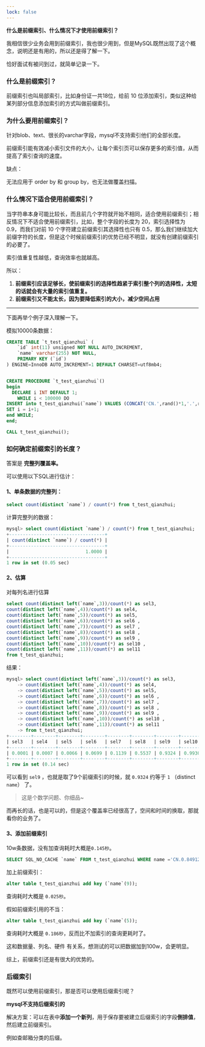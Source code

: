 ```yaml
---
lock: false
---
```

**什么是前缀索引、什么情况下才使用前缀索引？**

我相信很少业务会用到前缀索引，我也很少用到，但是MySQL既然出现了这个概念，说明还是有用的，所以还是得了解一下。

恰好面试有被问到过，就简单记录一下。



### 什么是前缀索引？

前缀索引也叫局部索引，比如身份证一共18位，给前 10 位添加索引，类似这种给某列部分信息添加索引的方式叫做前缀索引。

### 为什么要用前缀索引？

针对blob、text、很长的varchar字段，mysql不支持索引他们的全部长度。

前缀索引能有效减小索引文件的大小，让每个索引页可以保存更多的索引值，从而提高了索引查询的速度。

缺点：

无法应用于 order by 和 group by，也无法做覆盖扫描。

### 什么情况下适合使用前缀索引？

当字符串本身可能比较长，而且前几个字符就开始不相同，适合使用前缀索引；相反情况下不适合使用前缀索引，比如，整个字段的长度为 20，索引选择性为 0.9，而我们对前 10 个字符建立前缀索引其选择性也只有 0.5，那么我们继续加大前缀字符的长度，但是这个时候前缀索引的优势已经不明显，就没有创建前缀索引的必要了。

索引值重复性越低，查询效率也就越高。

所以：

1. **前缀索引应该足够长，使前缀索引的选择性趋紧于索引整个列的选择性，太短的话就会有大量的索引值重复。**
2. **前缀索引又不能太长，因为要降低索引的大小，减少空间占用**



---

下面再举个例子深入理解一下。

模拟10000条数据：

```sql
CREATE TABLE `t_test_qianzhui` (
    `id` int(11) unsigned NOT NULL AUTO_INCREMENT,
    `name` varchar(255) NOT NULL,
    PRIMARY KEY (`id`)
) ENGINE=InnoDB AUTO_INCREMENT=1 DEFAULT CHARSET=utf8mb4;


CREATE PROCEDURE `t_test_qianzhui`()
begin
  DECLARE i INT DEFAULT 1;
	WHILE i < 100000 DO
INSERT into t_test_qianzhui(`name`) VALUES (CONCAT('CN.',rand()*1,'.',rand()*100,'.',rand()*1000));
SET i = i+1;
end WHILE;
end;

CALL t_test_qianzhui();
```



### 如何确定前缀索引的长度？

答案是 **完整列覆盖率。**

可以使用以下SQL进行估计：

#### 1、单条数据的完整列：

```sql
select count(distinct `name`) / count(*) from t_test_qianzhui;
```

计算完整列的数据：

```sql
mysql> select count(distinct `name`) / count(*) from t_test_qianzhui;
+-----------------------------------+
| count(distinct `name`) / count(*) |
+-----------------------------------+
|                            1.0000 |
+-----------------------------------+
1 row in set (0.05 sec)
```

#### 2、估算

对每列名进行估算

```sql
select count(distinct left(`name`,3))/count(*) as sel3,
count(distinct left(`name`,4))/count(*) as sel4,
count(distinct left(`name`,5))/count(*) as sel5, 
count(distinct left(`name`,6))/count(*) as sel6 ,
count(distinct left(`name`,7))/count(*) as sel7 ,
count(distinct left(`name`,8))/count(*) as sel8 ,
count(distinct left(`name`,9))/count(*) as sel9 ,
count(distinct left(`name`,10))/count(*) as sel10 ,
count(distinct left(`name`,11))/count(*) as sel11 
from t_test_qianzhui;
```

结果：

```sql
mysql> select count(distinct left(`name`,3))/count(*) as sel3,
    -> count(distinct left(`name`,4))/count(*) as sel4,
    -> count(distinct left(`name`,5))/count(*) as sel5,
    -> count(distinct left(`name`,6))/count(*) as sel6 ,
    -> count(distinct left(`name`,7))/count(*) as sel7 ,
    -> count(distinct left(`name`,8))/count(*) as sel8 ,
    -> count(distinct left(`name`,9))/count(*) as sel9 ,
    -> count(distinct left(`name`,10))/count(*) as sel10 ,
    -> count(distinct left(`name`,11))/count(*) as sel11
    -> from t_test_qianzhui;
+--------+--------+--------+--------+--------+--------+--------+--------+--------+
| sel3   | sel4   | sel5   | sel6   | sel7   | sel8   | sel9   | sel10  | sel11  |
+--------+--------+--------+--------+--------+--------+--------+--------+--------+
| 0.0001 | 0.0007 | 0.0066 | 0.0699 | 0.1139 | 0.5537 | 0.9324 | 0.9930 | 0.9991 |
+--------+--------+--------+--------+--------+--------+--------+--------+--------+
1 row in set (0.14 sec)
```

可以看到 `sel9` ，也就是取了9个前缀索引的时候，就 `0.9324` 约等于 `1` （distinct `name`） 了。

> 这是个数学问题、你细品~

而再长的话，也是可以的，但是这个覆盖率已经很高了，空间和时间的换取，那就看你的业务了。



#### 3、添加前缀索引

10w条数据，没有加查询耗时大概是`0.145秒`。

```sql
SELECT SQL_NO_CACHE `name` FROM t_test_qianzhui WHERE name ='CN.0.8491296161423713.1.349709836160494.520.0966741145558';
```

加上前缀索引：

```sql
alter table t_test_qianzhui add key (`name`(9));
```

查询耗时大概是 `0.025秒`。



假如前缀索引用的不当：

```sql
alter table t_test_qianzhui add key (`name`(5));
```

查询耗时大概是 `0.186秒`，反而比不加索引的查询更耗时了。

这和数据量、列名、硬件 有关系，想测试的可以把数据加到100w，会更明显。

综上，前缀索引还是有很大的优势的。



### 后缀索引

既然可以使用前缀索引，那是否可以使用后缀索引呢？

**mysql不支持后缀索引的**

解决方案：可以在表中**添加一个新列**，用于保存要被建立后缀索引的字段**倒排值**，然后建立前缀索引。

例如查邮箱分类的后缀。


